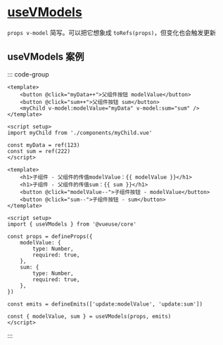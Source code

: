 # [useVModels](https://www.vueusejs.com/core/useVModels/)
`props v-model` 简写。可以把它想象成 `toRefs(props)`，但变化也会触发更新

## useVModels 案例

::: code-group

```vue [父组件]
<template>
	<button @click="myData++">父组件按钮 modelValue</button>
	<button @click="sum++">父组件按钮 sum</button>
	<myChild v-model:modelValue="myData" v-model:sum="sum" />
</template>

<script setup>
import myChild from './components/myChild.vue'

const myData = ref(123)
const sum = ref(222)
</script>
```

```vue [子组件]
<template>
	<h1>子组件 - 父组件的传值modelValue：{{ modelValue }}</h1>
	<h1>子组件 - 父组件的传值sum：{{ sum }}</h1>
	<button @click="modelValue--">子组件按钮 - modelValue</button>
	<button @click="sum--">子组件按钮 - sum</button>
</template>

<script setup>
import { useVModels } from '@vueuse/core'

const props = defineProps({
	modelValue: {
		type: Number,
		required: true,
	},
	sum: {
		type: Number,
		required: true,
	},
})

const emits = defineEmits(['update:modelValue', 'update:sum'])

const { modelValue, sum } = useVModels(props, emits)
</script>
```

:::
